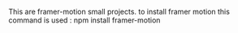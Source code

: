 This are framer-motion small projects. to install framer motion this command is used : npm install framer-motion
